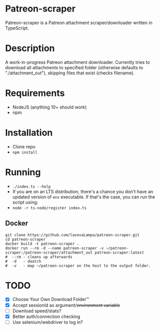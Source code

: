 # Patreon-scraper
Patreon-scraper is a Patreon attachment scraper/downloader written in TypeScript.

# Description
A work-in-progress Patreon attachment downloader. Currently tries to download all attachments to specified folder (otherwise defaults to "./attachment_out"), skipping files that exist (checks filename).

# Requirements
- NodeJS (anything 10+ should work)
- npm

# Installation
- Clone repo
- `npm install`

# Running
- `./index.ts --help`
- If you are on an LTS distribution, there's a chance you don't have an updated version of `env` executable. If that's the case, you can run the script using:
- `node -r ts-node/register index.ts`

## Docker
```
git clone https://github.com/lavovaLampa/patreon-scraper.git
cd patreon-scraper
docker build -t patreon-scraper .
docker run --rm -d --name patreon-scraper -v ~/patreon-scraper:/patreon-scraper/attachment_out patreon-scraper:latest
#  --rm - cleans up afterwards
#  -d   - deatch
#  -v   - map ~/patreon-scraper on the host to the output folder.
```

# TODO
- [x] Choose Your Own Download Folder™
- [x] Accept sessionId as argument/~~environment variable~~
- [ ] Download speed/stats?
- [x] Better auth/connection checking
- [ ] Use selenium/webdriver to log in?
